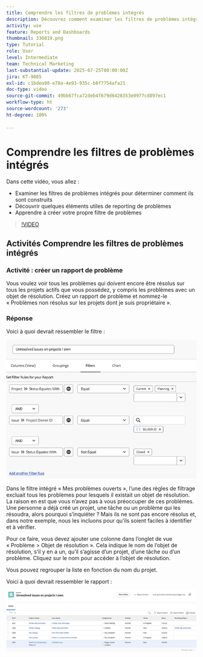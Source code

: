 ```yaml
---
title: Comprendre les filtres de problèmes intégrés
description: Découvrez comment examiner les filtres de problèmes intégrés pour déterminer comment ils sont construits et créer votre propre filtre de problèmes dans Workfront.
activity: use
feature: Reports and Dashboards
thumbnail: 336819.png
type: Tutorial
role: User
level: Intermediate
team: Technical Marketing
last-substantial-update: 2025-07-25T00:00:00Z
jira: KT-9085
exl-id: c1bdea98-e70a-4e93-935c-b8f7754afa21
doc-type: video
source-git-commit: 49bb67fca72deb4f679d6428353e0977cd897ec1
workflow-type: ht
source-wordcount: '273'
ht-degree: 100%

---
```


# Comprendre les filtres de problèmes intégrés

Dans cette vidéo, vous allez :

* Examiner les filtres de problèmes intégrés pour déterminer comment ils sont construits
* Découvrir quelques éléments utiles de reporting de problèmes
* Apprendre à créer votre propre filtre de problèmes

>[!VIDEO](https://video.tv.adobe.com/v/3412678/?quality=12&learn=on&captions=fre_fr)


## Activités Comprendre les filtres de problèmes intégrés


### Activité : créer un rapport de problème

Vous voulez voir tous les problèmes qui doivent encore être résolus sur tous les projets actifs que vous possédez, y compris les problèmes avec un objet de résolution. Créez un rapport de problème et nommez-le « Problèmes non résolus sur les projets dont je suis propriétaire ».

### Réponse

Voici à quoi devrait ressembler le filtre :

![Image de l’écran permettant de créer un filtre de problèmes.](assets/opening-built-in-issue-filters-1.png)

Dans le filtre intégré « Mes problèmes ouverts », l’une des règles de filtrage excluait tous les problèmes pour lesquels il existait un objet de résolution. La raison en est que vous n’avez pas à vous préoccuper de ces problèmes. Une personne a déjà créé un projet, une tâche ou un problème qui les résoudra, alors pourquoi s’inquiéter ? Mais ils ne sont pas encore résolus et, dans notre exemple, nous les incluons pour qu’ils soient faciles à identifier et à vérifier.

Pour ce faire, vous devez ajouter une colonne dans l’onglet de vue « Problème > Objet de résolution ». Cela indique le nom de l’objet de résolution, s’il y en a un, qu’il s’agisse d’un projet, d’une tâche ou d’un problème. Cliquez sur le nom pour accéder à l’objet de résolution.

Vous pouvez regrouper la liste en fonction du nom du projet.

Voici à quoi devrait ressembler le rapport :

![Image d’un rapport de problème.](assets/opening-built-in-issue-filters-2.png)
